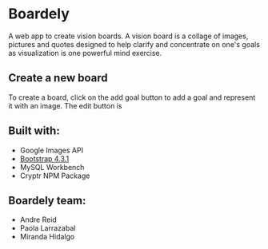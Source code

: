 # Boardely 

A web app to create vision boards. A vision board is a collage of images, pictures and quotes designed 
to help clarify and concentrate on one's goals as visualization is one powerful mind exercise. 

## Create a new board

To create a board, click on the add goal button to add a goal and represent it with an image. 
The edit button is 


## Built with: 

- Google Images API 
- [Bootstrap 4.3.1](https://getbootstrap.com/)
- MySQL Workbench
- Cryptr NPM Package 

## Boardely team: 
- Andre Reid
- Paola Larrazabal
- Miranda Hidalgo

